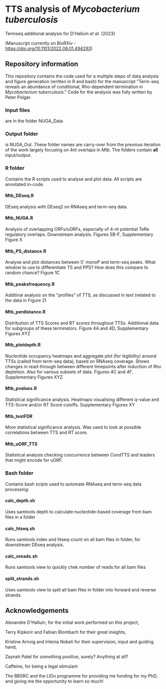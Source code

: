 # TTS analysis of _Mycobacterium tuberculosis_
Termseq additional analysis for  D'Halluin _et al._ (2023)

(Manuscript currently on BioRXiv -  https://doi.org/10.1101/2022.06.01.494293)

## Repository information

This repository contains the code used for a multiple steps of data analysis and figure generation (written in R and bash) for the manuscript "Term-seq reveals an abundance of conditional, Rho-dependent termination in _Mycobacterium tuberculosis_."  Code for the analysis was fully written by Peter Polgar.

### Input files
are in the folder NUGA_Data 

### Output folder
is NUGA_Out. These folder names are carry-over from the previous iteration of the work largely focusing on 4nt overlaps in _Mtb_. The folders contain **all** input/output.

### R folder
Contains the R scripts used to analyse and plot data. All scripts are annotated in-code.

#### Mtb_DEseq.R
DEseq analysis with DEseq2 on RNAseq and term-seq data.

#### Mtb_NUGA.R
Analysis of overlapping ORFs/uORFs, especially of 4-nt potential TeRe regulatory overlaps. Downstream analysis.
Figures 5B-F, Supplementary Figure X

#### Mtb_PS_distance.R
Analyse and plot distances between 5' monoP and term-seq peaks. What window to use to differentiate TS and PPS? How does this compare to random chance?
Figure 1C

#### Mtb_peaksfrequency.R
Additinal analysis on the "profiles" of TTS, as discussed in text (related to the data in Figure 2)

#### Mtb_perdistance.R
Distribution of TTS Scores and RT scores throughout TTSs. Additional data for subgroups of these terminators.
Figure 4A and 4D, Supplementary Figures XYZ

#### Mtb_plotdepth.R
Nucleotide occupancy heatmaps and aggregate plot (for legibility) around TTSs (called from term-seq data), based on RNAseq coverage. Shows changes in read-through between different timepoints after induction of Rho depletion. Also for various subsets of data.
Figures 4C and 4F, Supplementary Figures XYZ

#### Mtb_pvalues.R
Statistical significance analysis. Heatmaps visualising different q-value and TTS-Score and/or RT Score cutoffs.
Supplementary Figures XY

#### Mtb_testFDR
More statistical significance analysis. Was used to look at possible correlations between TTS and RT score.

#### Mtb_uORF_TTS
Statistical analysis checking coocurrence between CondTTS and leaders that might encode for uORF.

### Bash folder
Contains bash scipts used to automate RNAseq and term-seq data processing:

#### calc_depth.sh
Uses samtools depth to calculate nucleotide-based coverage from bam files in a folder

#### calc_htseq.sh
Runs samtools index and htseq-count on all bam files in folder, for downstream DEseq analysis.

#### calc_nreads.sh
Runs samtools view to quickly chek number of reads for all bam files

#### split_strands.sh
Uses samtools view to split all bam files in folder into forward and reverse strands. 


## Acknowledgements

Alexandre D'Halluin, for the initial work performed on this project,

Terry Kipkorir and Fabian Blombach for their great insights,

Kristine Arnvig and Irilenia Nobeli for their supervision, input and guiding hand,

Zaynah Patel for _something positive_, surely? Anything at all?

Caffeine, for being a legal stimulant

The BBSRC and the LIDo programme for providing me funding for my PhD, and giving me the opportunity to learn so much!

